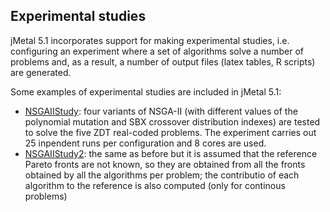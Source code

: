 ## Experimental studies

jMetal 5.1 incorporates support for making experimental studies, i.e. configuring an experiment where a set of algorithms solve a number of problems and, as a result, a number of output files (latex tables, R scripts) are generated.

Some examples of experimental studies are included in jMetal 5.1:
* [NSGAIIStudy](https://github.com/jMetal/jMetal/blob/master/jmetal-exec/src/main/java/org/uma/jmetal/experiment/NSGAIIStudy.java): four variants of NSGA-II (with different values of the polynomial mutation and SBX crossover distribution indexes) are tested to solve the five ZDT real-coded problems. The experiment carries out 25 inpendent runs per configuration and 8 cores are used.
* [NSGAIIStudy2](https://github.com/jMetal/jMetal/blob/master/jmetal-exec/src/main/java/org/uma/jmetal/experiment/NSGAIIStudy2.java): the same as before but it is assumed that the reference Pareto fronts are not known, so they are obtained from all the fronts obtained by all the algorithms per problem; the contributio of each algorithm to the reference is also computed (only for continous problems)
